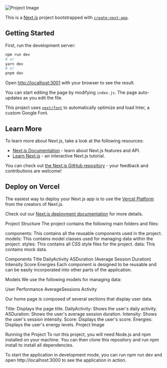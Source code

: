 ![Project Image](/assets/CaptureCecilia1440.png)


This is a [Next.js](https://nextjs.org/) project bootstrapped with [`create-next-app`](https://github.com/vercel/next.js/tree/canary/packages/create-next-app).

## Getting Started

First, run the development server:

```bash
npm run dev
# or
yarn dev
# or
pnpm dev
```

Open [http://localhost:3001](http://localhost:3001) with your browser to see the result.

You can start editing the page by modifying `index.js`. The page auto-updates as you edit the file.

This project uses [`next/font`](https://nextjs.org/docs/basic-features/font-optimization) to automatically optimize and load Inter, a custom Google Font.

## Learn More

To learn more about Next.js, take a look at the following resources:

- [Next.js Documentation](https://nextjs.org/docs) - learn about Next.js features and API.
- [Learn Next.js](https://nextjs.org/learn) - an interactive Next.js tutorial.

You can check out [the Next.js GitHub repository](https://github.com/vercel/next.js/) - your feedback and contributions are welcome!

## Deploy on Vercel

The easiest way to deploy your Next.js app is to use the [Vercel Platform](https://vercel.com/new?utm_medium=default-template&filter=next.js&utm_source=create-next-app&utm_campaign=create-next-app-readme) from the creators of Next.js.

Check out our [Next.js deployment documentation](https://nextjs.org/docs/deployment) for more details.

Project Structure
The project contains the following main folders and files:

components: This contains all the reusable components used in the project.
models: This contains model classes used for managing data within the project.
styles: This contains all CSS style files for the project.
data: This contains mock data.

Components
Title
DailyActivity
ASDuration (Average Session Duration)
Intensity
Score
Energies
Each component is designed to be reusable and can be easily incorporated into other parts of the application.

Models
We use the following models for managing data:

User
Performance
AverageSessions
Activity

Our home page is composed of several sections that display user data.

Title: Displays the page title.
DailyActivity: Shows the user's daily activity.
ASDuration: Shows the user's average session duration.
Intensity: Shows the user's session intensity.
Score: Displays the user's score.
Energies: Displays the user's energy levels.
Project Image

Running the Project
To run this project, you will need Node.js and npm installed on your machine. You can then clone this repository and run npm install to install all dependencies.

To start the application in development mode, you can run npm run dev and open http://localhost:3000 to see the application in action.
